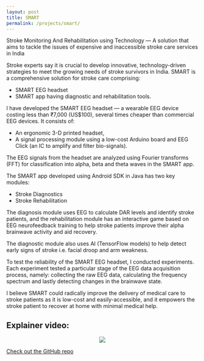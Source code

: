 ```yaml
---
layout: post
title: SMART
permalink: /projects/smart/
---
```


Stroke Monitoring And Rehabilitation using Technology — A solution that aims to tackle the issues of expensive and inaccessible stroke care services in India

Stroke experts say it is crucial to develop innovative, technology-driven strategies to meet the growing needs of stroke survivors in India. SMART is a comprehensive solution for stroke care comprising: 
 - SMART EEG headset
 - SMART app having diagnostic and rehabilitation tools.

I have developed the SMART EEG headset — a wearable EEG device costing less than ₹7,000 (US$100), several times cheaper than commercial EEG devices. It consists of:
 - An ergonomic 3-D printed headset, 
 - A signal processing module using a low-cost Arduino board and EEG Click (an IC to amplify and filter bio-signals). 

The EEG signals from the headset are analyzed using Fourier transforms (FFT) for classification into alpha, beta and theta waves in the SMART app.

The SMART app developed using Android SDK in Java has two key modules:
 - Stroke Diagnostics
 - Stroke Rehabilitation

The diagnosis module uses EEG to calculate DAR levels and identify stroke patients, and the rehabilitation module has an interactive game based on EEG neurofeedback training to help stroke patients improve their alpha brainwave activity and aid recovery. 

The diagnostic module also uses AI (TensorFlow models) to help detect early signs of stroke i.e. facial droop and arm weakness.

To test the reliability of the SMART EEG headset, I conducted experiments. Each experiment tested a particular stage of the EEG data acquisition process, namely: collecting the raw EEG data, calculating the frequency spectrum and lastly detecting changes in the brainwave state.

I believe SMART could radically improve the delivery of medical care to stroke patients as it is low-cost and easily-accessible, and it empowers the stroke patient to recover at home with minimal medical help. 

## Explainer video: <a name = "explainer-video"></a>

<p align = "center">
    <a href = "https://youtu.be/GeRhV_fclmc">
        <img src = "https://img.youtube.com/vi/GeRhV_fclmc/0.jpg">
    </a>
</p>

[Check out the GitHub repo](https://github.com/SiddhantAttavar/SMART)
